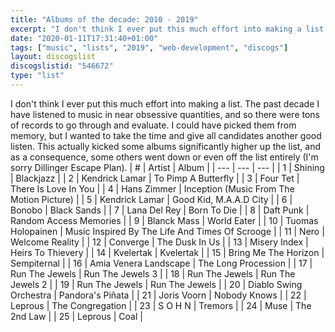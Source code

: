 ```yaml
---
title: "Albums of the decade: 2010 - 2019"
excerpt: "I don't think I ever put this much effort into making a list. The past decade I have listened to music in near obsessive quantities, and so there were tons of records to go through and evaluate."
date: "2020-01-11T17:31:40+01:00"
tags: ["music", "lists", "2019", "web-development", "discogs"]
layout: discogslist
discogslistid: "546672"
type: "list"
---
```


I don't think I ever put this much effort into making a list. The past decade I have listened to music in near obsessive quantities, and so there were tons of records to go through and evaluate. I could have picked them from memory, but I wanted to take the time and give all candidates another good listen. This actually kicked some albums significantly higher up the list, and as a consequence, some others went down or even off the list entirely (I'm sorry Dillinger Escape Plan).
| # | Artist | Album |
| --- | --- | --- |
| 1 | Shining | Blackjazz |
| 2 | Kendrick Lamar | To Pimp A Butterfly |
| 3 | Four Tet | There Is Love In You |
| 4 | Hans Zimmer | Inception (Music From The Motion Picture) |
| 5 | Kendrick Lamar | Good Kid, M.A.A.D City |
| 6 | Bonobo | Black Sands |
| 7 | Lana Del Rey | Born To Die |
| 8 | Daft Punk | Random Access Memories |
| 9 | Blanck Mass | World Eater |
| 10 | Tuomas Holopainen | Music Inspired By The Life And Times Of Scrooge |
| 11 | Nero | Welcome Reality |
| 12 | Converge | The Dusk In Us |
| 13 | Misery Index | Heirs To Thievery |
| 14 | Kvelertak | Kvelertak |
| 15 | Bring Me The Horizon | Sempiternal |
| 16 | Amia Venera Landscape | The Long Procession |
| 17 | Run The Jewels | Run The Jewels 3 |
| 18 | Run The Jewels | Run The Jewels 2 |
| 19 | Run The Jewels | Run The Jewels |
| 20 | Diablo Swing Orchestra | Pandora's Piñata |
| 21 | Joris Voorn | Nobody Knows |
| 22 | Leprous | The Congregation |
| 23 | S O H N | Tremors |
| 24 | Muse | The 2nd Law |
| 25 | Leprous | Coal |